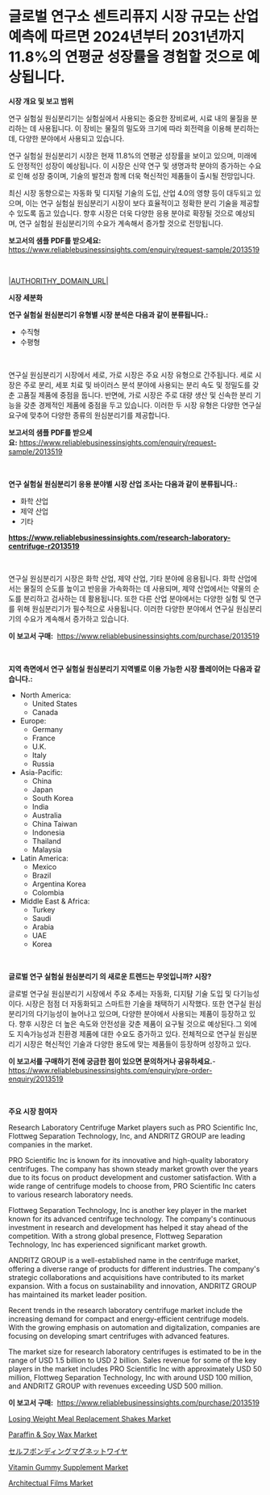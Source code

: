<p><h1>글로벌 연구소 센트리퓨지 시장 규모는 산업 예측에 따르면 2024년부터 2031년까지 11.8%의 연평균 성장률을 경험할 것으로 예상됩니다.</h1></p><p><strong>시장 개요 및 보고 범위</strong></p>
<p><p>연구 실험실 원심분리기는 실험실에서 사용되는 중요한 장비로써, 시료 내의 물질을 분리하는 데 사용됩니다. 이 장비는 물질의 밀도와 크기에 따라 회전력을 이용해 분리하는데, 다양한 분야에서 사용되고 있습니다. </p><p>연구 실험실 원심분리기 시장은 현재 11.8%의 연평균 성장률을 보이고 있으며, 미래에도 안정적인 성장이 예상됩니다. 이 시장은 신약 연구 및 생명과학 분야의 증가하는 수요로 인해 성장 중이며, 기술의 발전과 함께 더욱 혁신적인 제품들이 출시될 전망입니다. </p><p>최신 시장 동향으로는 자동화 및 디지털 기술의 도입, 산업 4.0의 영향 등이 대두되고 있으며, 이는 연구 실험실 원심분리기 시장이 보다 효율적이고 정확한 분리 기술을 제공할 수 있도록 돕고 있습니다. 향후 시장은 더욱 다양한 응용 분야로 확장될 것으로 예상되며, 연구 실험실 원심분리기의 수요가 계속해서 증가할 것으로 전망됩니다.</p></p>
<p><strong>보고서의 샘플 PDF를 받으세요:</strong> <a href="https://www.reliablebusinessinsights.com/enquiry/request-sample/2013519">https://www.reliablebusinessinsights.com/enquiry/request-sample/2013519</a></p>
<p>&nbsp;</p>
<p><a href="|AUTHORITHY_DOMAIN_URL|">|AUTHORITHY_DOMAIN_URL|</a></p>
<p><strong>시장 세분화</strong></p>
<p><strong>연구 실험실 원심분리기 유형별 시장 분석은 다음과 같이 분류됩니다.:</strong></p>
<p><ul><li>수직형</li><li>수평형</li></ul></p>
<p>&nbsp;</p>
<p><p>연구실 원심분리기 시장에서 세로, 가로 시장은 주요 시장 유형으로 간주됩니다. 세로 시장은 주로 분리, 세포 치료 및 바이러스 분석 분야에 사용되는 분리 속도 및 정밀도를 갖춘 고품질 제품에 중점을 둡니다. 반면에, 가로 시장은 주로 대량 생산 및 신속한 분리 기능을 갖춘 경제적인 제품에 중점을 두고 있습니다. 이러한 두 시장 유형은 다양한 연구실 요구에 맞추어 다양한 종류의 원심분리기를 제공합니다.</p></p>
<p><strong>보고서의 샘플 PDF를 받으세요:</strong>&nbsp;<a href="https://www.reliablebusinessinsights.com/enquiry/request-sample/2013519">https://www.reliablebusinessinsights.com/enquiry/request-sample/2013519</a></p>
<p>&nbsp;</p>
<p><strong> 연구 실험실 원심분리기 응용 분야별 시장 산업 조사는 다음과 같이 분류됩니다.:</strong></p>
<p><ul><li>화학 산업</li><li>제약 산업</li><li>기타</li></ul></p>
<p><strong><a href="https://www.reliablebusinessinsights.com/research-laboratory-centrifuge-r2013519">https://www.reliablebusinessinsights.com/research-laboratory-centrifuge-r2013519</a></strong></p>
<p>&nbsp;</p>
<p><p>연구실 원심분리기 시장은 화학 산업, 제약 산업, 기타 분야에 응용됩니다. 화학 산업에서는 물질의 순도를 높이고 반응을 가속화하는 데 사용되며, 제약 산업에서는 약물의 순도를 분리하고 검사하는 데 활용됩니다. 또한 다른 산업 분야에서는 다양한 실험 및 연구를 위해 원심분리기가 필수적으로 사용됩니다. 이러한 다양한 분야에서 연구실 원심분리기의 수요가 계속해서 증가하고 있습니다.</p></p>
<p><strong>이 보고서 구매:</strong>&nbsp; <a href="https://www.reliablebusinessinsights.com/purchase/2013519">https://www.reliablebusinessinsights.com/purchase/2013519</a></p>
<p>&nbsp;</p>
<p><strong>지역 측면에서 연구 실험실 원심분리기 지역별로 이용 가능한 시장 플레이어는 다음과 같습니다.:</strong></p>
<p><ul>
    <li>
        North America:
        <ul>
            <li>United States</li>
            <li>Canada</li>
        </ul>
    </li>
    <li>
        Europe:
        <ul>
            <li>Germany</li>
            <li>France</li>
            <li>U.K.</li>
            <li>Italy</li>
            <li>Russia</li>
        </ul>
    </li>
    <li>
        Asia-Pacific:
        <ul>
            <li>China</li>
            <li>Japan</li>
            <li>South Korea</li>
            <li>India</li>
            <li>Australia</li>
            <li>China Taiwan</li>
            <li>Indonesia</li>
            <li>Thailand</li>
            <li>Malaysia</li>
        </ul>
    </li>
    <li>
        Latin America:
        <ul>
            <li>Mexico</li>
            <li>Brazil</li>
            <li>Argentina Korea</li>
            <li>Colombia</li>
        </ul>
    </li>
    <li>
        Middle East & Africa:
        <ul>
            <li>Turkey</li>
            <li>Saudi</li>
            <li>Arabia</li>
            <li>UAE</li>
            <li>Korea</li>
        </ul>
    </li>
    </ul></p>
<p>&nbsp;</p>
<p><strong>글로벌 연구 실험실 원심분리기 의 새로운 트렌드는 무엇입니까? 시장?</strong></p>
<p><p>글로벌 연구실 원심분리기 시장에서 주요 추세는 자동화, 디지턈 기술 도입 및 다기능성이다. 시장은 점점 더 자동화되고 스마트한 기술을 채택하기 시작했다. 또한 연구실 원심분리기의 다기능성이 늘어나고 있으며, 다양한 분야에서 사용되는 제품이 등장하고 있다. 향후 시장은 더 높은 속도와 안전성을 갖춘 제품이 요구될 것으로 예상된다.그 외에도 지속가능성과 친환경 제품에 대한 수요도 증가하고 있다. 전체적으로 연구실 원심분리기 시장은 혁신적인 기술과 다양한 용도에 맞는 제품들이 등장하며 성장하고 있다.</p></p>
<p><strong>이 보고서를 구매하기 전에 궁금한 점이 있으면 문의하거나 공유하세요.</strong>- <a href="https://www.reliablebusinessinsights.com/enquiry/pre-order-enquiry/2013519">https://www.reliablebusinessinsights.com/enquiry/pre-order-enquiry/2013519</a></p>
<p>&nbsp;</p>
<p><strong>주요 시장 참여자</strong></p>
<p><p>Research Laboratory Centrifuge Market players such as PRO Scientific Inc, Flottweg Separation Technology, Inc, and ANDRITZ GROUP are leading companies in the market. </p><p>PRO Scientific Inc is known for its innovative and high-quality laboratory centrifuges. The company has shown steady market growth over the years due to its focus on product development and customer satisfaction. With a wide range of centrifuge models to choose from, PRO Scientific Inc caters to various research laboratory needs.</p><p>Flottweg Separation Technology, Inc is another key player in the market known for its advanced centrifuge technology. The company's continuous investment in research and development has helped it stay ahead of the competition. With a strong global presence, Flottweg Separation Technology, Inc has experienced significant market growth.</p><p>ANDRITZ GROUP is a well-established name in the centrifuge market, offering a diverse range of products for different industries. The company's strategic collaborations and acquisitions have contributed to its market expansion. With a focus on sustainability and innovation, ANDRITZ GROUP has maintained its market leader position.</p><p>Recent trends in the research laboratory centrifuge market include the increasing demand for compact and energy-efficient centrifuge models. With the growing emphasis on automation and digitalization, companies are focusing on developing smart centrifuges with advanced features.</p><p>The market size for research laboratory centrifuges is estimated to be in the range of USD 1.5 billion to USD 2 billion. Sales revenue for some of the key players in the market includes PRO Scientific Inc with approximately USD 50 million, Flottweg Separation Technology, Inc with around USD 100 million, and ANDRITZ GROUP with revenues exceeding USD 500 million.</p></p>
<p><strong>이 보고서 구매:</strong>&nbsp;&nbsp;<a href="https://www.reliablebusinessinsights.com/purchase/2013519">https://www.reliablebusinessinsights.com/purchase/2013519</a></p>
<p><p><a href="https://issuu.com/reportprime-2/docs/losing-weight-meal-replacement-shakes-market-size-">Losing Weight Meal Replacement Shakes Market</a></p><p><a href="https://github.com/julyju69/Market-Research-Report-List-3/blob/main/paraffin-soy-wax-market.md">Paraffin & Soy Wax Market</a></p><p><a href="https://github.com/CloydAbbott2023/Market-Research-Report-List-2/blob/main/4680249117994.md">セルフボンディングマグネットワイヤ</a></p><p><a href="https://issuu.com/reportprime-2/docs/vitamin-gummy-supplement-market-size-2030.pptx">Vitamin Gummy Supplement Market</a></p><p><a href="https://github.com/gdfhhhj/Market-Research-Report-List-5/blob/main/architectual-films-market.md">Architectual Films Market</a></p></p>